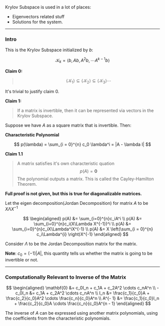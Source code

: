 Krylov Subspace is used in a lot of places: 
* Eigenvectors related stuff
* Solutions for the system. 

---
### **Intro**

This is the Krylov Subspace initialized by $b$: 

$$
\mathcal{K}_k = \langle b, Ab, A^2b, \cdots A^{k - 1}b \rangle
$$

**Claim 0:**
> $$
> \langle \mathcal{K}_1 \rangle \subseteq  \langle \mathcal{K}_2 \rangle \subseteq \langle \mathcal{K}_3 \rangle \cdots 
> $$

It's trivial to justify claim 0. 

**Claim 1:**

> If a matrix is invertible, then it can be represented via vectors in the Krylov Subspace. 

Suppose we have $A$ as a square matrix that is invertible. Then: 

**Characteristic Polynomial** 

$$
p(\lambda) = \sum_{i = 0}^{n}
    c_0 \lambda^i = |A - \lambda I|
$$

**Claim 1.1**

> A matrix satisfies it's own characteristic quation 
> $$p(A) = \mathbf{0}$$ 
> The polynomial outputs a matrix. This is called the Cayley-Hamilton Theorem. 

**Full proof is not given, but this is true for diagonalizable matrices.** 

Let the eigen decomposition(Jordan Decomposition) for matrix $A$ to be $X\Lambda X^{-1}$

$$
\begin{aligned}
    p(A) &= \sum_{i=0}^{n}c_iA^i
    \\
    p(A) &= \sum_{i=0}^{n}c_i(X\Lambda X^{-1})^i
    \\
    p(A) &= \sum_{i=0}^{n}c_iX\Lambda^iX^{-1}
    \\
    p(A) &= X \left(\sum_{i = 0}^{n}
        c_i\Lambda^{i}
    \right)X^{-1}
\end{aligned}
$$

Consider $\Lambda$ to be the Jordan Decomposition matrix for the matrix. 

**Note**: $c_0 = (-1)|A|$, this quantity tells us whether the matrix is going to be invertible or not. 


---
### **Computationally Relevant to Inverse of the Matrix**

$$
\begin{aligned}
    \mathbf{0} &= 
        c_0I_n + c_1A + c_2A^2 \cdots c_nA^n
    \\
    -c_0I_n &=  
    c_1A + c_2A^2 \cdots c_nA^n
    \\
    I_n &= \frac{c_1}{c_0}A + \frac{c_2}{c_0}A^2 \cdots \frac{c_n}{c_0}A^n
    \\
    A^{- 1} &= \frac{c_1}{c_0}I_n + \frac{c_2}{c_0}A \cdots \frac{c_n}{c_0}A^{n - 1}
\end{aligned}
$$

The inverse of $A$ can be expressed using another matrix polynomials, using the coefficients from the characteristic polynomials. 
